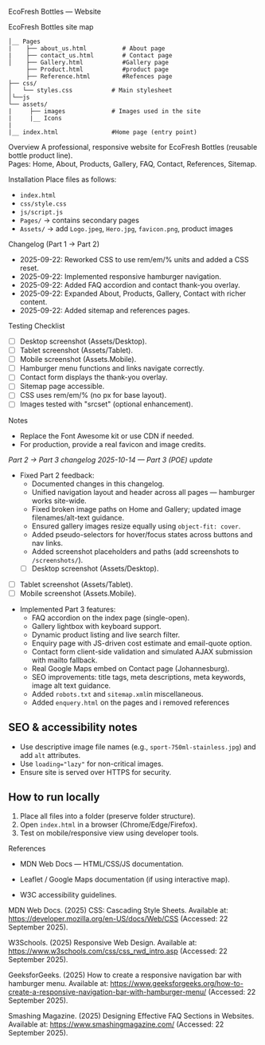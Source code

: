 EcoFresh Bottles — Website


 EcoFresh Bottles
site map

    │__ Pages  
    |    ├── about_us.html          # About page  
    |    ├── contact_us.html        # Contact page  
    │    ├── Gallery.html           #Gallery page
         ├── Product.html           #product page
         ├── Reference.html         #Refences page
    ├── css/
    │   └── styles.css           # Main stylesheet   
    │└──js
    └── assets/
    |     ├── images             # Images used in the site  
    |     |__ Icons
    |
    |__ index.html               #Home page (entry point)
Overview
A professional, responsive website for EcoFresh Bottles (reusable bottle product line).  
Pages: Home, About, Products, Gallery, FAQ, Contact, References, Sitemap.

 Installation
Place files as follows:
- `index.html`
- `css/style.css`
- `js/script.js`
- `Pages/` -> contains secondary pages
- `Assets/` -> add `Logo.jpeg`, `Hero.jpg`, `favicon.png`, product images

Changelog (Part 1 → Part 2)
- 2025-09-22: Reworked CSS to use rem/em/% units and added a CSS reset.
- 2025-09-22: Implemented responsive hamburger navigation.
- 2025-09-22: Added FAQ accordion and contact thank-you overlay.
- 2025-09-22: Expanded About, Products, Gallery, Contact with richer content.
- 2025-09-22: Added sitemap and references pages.



Testing Checklist

- [ ] Desktop screenshot (Assets/Desktop).  
- [ ] Tablet screenshot (Assets/Tablet).  
- [ ] Mobile screenshot (Assets.Mobile).  
- [ ] Hamburger menu functions and links navigate correctly.  
- [ ] Contact form displays the thank-you overlay.  
- [ ] Sitemap page accessible.  
- [ ] CSS uses rem/em/% (no px for base layout).  
- [ ] Images tested with "srcset" (optional enhancement).

 Notes
- Replace the Font Awesome kit or use CDN if needed.
- For production, provide a real favicon and image credits.

*Part 2 → Part 3 changelog*
*2025-10-14 — Part 3 (POE) update*
- Fixed Part 2 feedback:
  - Documented changes in this changelog.
  - Unified navigation layout and header across all pages — hamburger works site-wide.
  - Fixed broken image paths on Home and Gallery; updated image filenames/alt-text guidance.
  - Ensured gallery images resize equally using `object-fit: cover`.
  - Added pseudo-selectors for hover/focus states across buttons and nav links.
  - Added screenshot placeholders and paths (add screenshots to `/screenshots/`).
  - [ ] Desktop screenshot (Assets/Desktop).  
- [ ] Tablet screenshot (Assets/Tablet).  
- [ ] Mobile screenshot (Assets.Mobile).

- Implemented Part 3 features:
  - FAQ accordion on the index page (single-open).
  - Gallery lightbox with keyboard support.
  - Dynamic product listing and live search filter.
  - Enquiry page with JS-driven cost estimate and email-quote option.
  - Contact form client-side validation and simulated AJAX submission with mailto fallback.
  - Real Google Maps embed on Contact page (Johannesburg).
  - SEO improvements: title tags, meta descriptions, meta keywords, image alt text guidance.
  - Added `robots.txt` and `sitemap.xml`in miscellaneous.
  - Added `enquery.html` on the pages and i removed references

## SEO & accessibility notes
- Use descriptive image file names (e.g., `sport-750ml-stainless.jpg`) and add `alt` attributes.
- Use `loading="lazy"` for non-critical images.
- Ensure site is served over HTTPS for security.

## How to run locally
1. Place all files into a folder (preserve folder structure).
2. Open `index.html` in a browser (Chrome/Edge/Firefox).
3. Test on mobile/responsive view using developer tools.

 References
- MDN Web Docs — HTML/CSS/JS documentation.

- Leaflet / Google Maps documentation (if using interactive map).

- W3C accessibility guidelines.

MDN Web Docs. (2025) CSS: Cascading Style Sheets. Available at: https://developer.mozilla.org/en-US/docs/Web/CSS
 (Accessed: 22 September 2025).

W3Schools. (2025) Responsive Web Design. Available at: https://www.w3schools.com/css/css_rwd_intro.asp
 (Accessed: 22 September 2025).

GeeksforGeeks. (2025) How to create a responsive navigation bar with hamburger menu. Available at: https://www.geeksforgeeks.org/how-to-create-a-responsive-navigation-bar-with-hamburger-menu/
 (Accessed: 22 September 2025).

Smashing Magazine. (2025) Designing Effective FAQ Sections in Websites. Available at: https://www.smashingmagazine.com/
 (Accessed: 22 September 2025).
